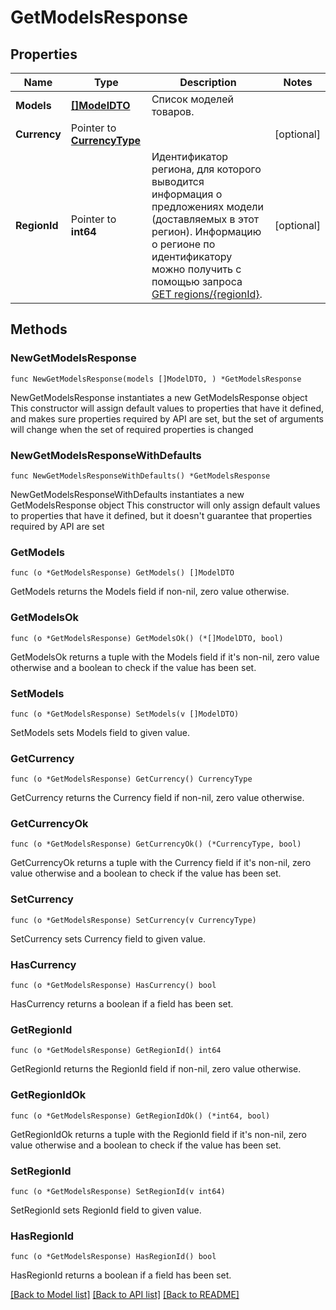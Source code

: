 # GetModelsResponse

## Properties

Name | Type | Description | Notes
------------ | ------------- | ------------- | -------------
**Models** | [**[]ModelDTO**](ModelDTO.md) | Список моделей товаров. | 
**Currency** | Pointer to [**CurrencyType**](CurrencyType.md) |  | [optional] 
**RegionId** | Pointer to **int64** | Идентификатор региона, для которого выводится информация о предложениях модели (доставляемых в этот регион).  Информацию о регионе по идентификатору можно получить с помощью запроса [GET regions/{regionId}](../../reference/regions/searchRegionsById.md).  | [optional] 

## Methods

### NewGetModelsResponse

`func NewGetModelsResponse(models []ModelDTO, ) *GetModelsResponse`

NewGetModelsResponse instantiates a new GetModelsResponse object
This constructor will assign default values to properties that have it defined,
and makes sure properties required by API are set, but the set of arguments
will change when the set of required properties is changed

### NewGetModelsResponseWithDefaults

`func NewGetModelsResponseWithDefaults() *GetModelsResponse`

NewGetModelsResponseWithDefaults instantiates a new GetModelsResponse object
This constructor will only assign default values to properties that have it defined,
but it doesn't guarantee that properties required by API are set

### GetModels

`func (o *GetModelsResponse) GetModels() []ModelDTO`

GetModels returns the Models field if non-nil, zero value otherwise.

### GetModelsOk

`func (o *GetModelsResponse) GetModelsOk() (*[]ModelDTO, bool)`

GetModelsOk returns a tuple with the Models field if it's non-nil, zero value otherwise
and a boolean to check if the value has been set.

### SetModels

`func (o *GetModelsResponse) SetModels(v []ModelDTO)`

SetModels sets Models field to given value.


### GetCurrency

`func (o *GetModelsResponse) GetCurrency() CurrencyType`

GetCurrency returns the Currency field if non-nil, zero value otherwise.

### GetCurrencyOk

`func (o *GetModelsResponse) GetCurrencyOk() (*CurrencyType, bool)`

GetCurrencyOk returns a tuple with the Currency field if it's non-nil, zero value otherwise
and a boolean to check if the value has been set.

### SetCurrency

`func (o *GetModelsResponse) SetCurrency(v CurrencyType)`

SetCurrency sets Currency field to given value.

### HasCurrency

`func (o *GetModelsResponse) HasCurrency() bool`

HasCurrency returns a boolean if a field has been set.

### GetRegionId

`func (o *GetModelsResponse) GetRegionId() int64`

GetRegionId returns the RegionId field if non-nil, zero value otherwise.

### GetRegionIdOk

`func (o *GetModelsResponse) GetRegionIdOk() (*int64, bool)`

GetRegionIdOk returns a tuple with the RegionId field if it's non-nil, zero value otherwise
and a boolean to check if the value has been set.

### SetRegionId

`func (o *GetModelsResponse) SetRegionId(v int64)`

SetRegionId sets RegionId field to given value.

### HasRegionId

`func (o *GetModelsResponse) HasRegionId() bool`

HasRegionId returns a boolean if a field has been set.


[[Back to Model list]](../README.md#documentation-for-models) [[Back to API list]](../README.md#documentation-for-api-endpoints) [[Back to README]](../README.md)


